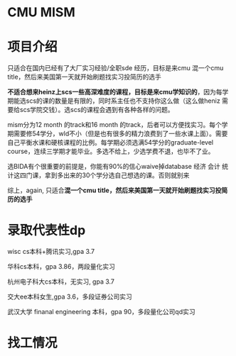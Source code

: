 # CMU MISM
# 项目介绍
只适合在国内已经有了大厂实习经验/全职sde 经历，目标是来cmu 混一个cmu title，然后来美国第一天就开始刷题找实习投简历的选手

**不适合想来heinz上scs一些高深难度的课程，目标是来cmu学知识的**，因为每学期能选scs的课的数量是有限的，同时系主任也不支持你这么做（这么做heniz 需要给scs学院交钱）。选scs的课程会遇到有各种各样的问题。

mism分为12 month 的track和16 month 的track，后者可以方便找实习。每个学期需要修54学分，wld不小（但是也有很多的精力浪费到了一些水课上面）。需要自己平衡水课和硬核课程的比例。每学期必须选满54学分的graduate-level course，连续三学期才能毕业。多选不给上，少选学费不退，也毕不了业。

选BIDA有个很重要的前提是，你能有90%的信心waive掉database  经济  会计  统计这四门课，拿到多出来的30个学分选自己想选的课。否则就别来

综上，again, 只适合**混一个cmu title，然后来美国第一天就开始刷题找实习投简历的选手**

# 录取代表性dp

wisc cs本科+腾讯实习,gpa 3.7

华科cs本科，gpa 3.86，两段量化实习

杭州电子科大cs本科，无实习, gpa 3.7

交大ee本科女生,gpa 3.6，多段证券公司实习

武汉大学 finanal engineering 本科，gpa 90，多段量化公司qd实习

# 找工情况